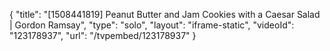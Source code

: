 {
    "title": "[1508441819] Peanut Butter and Jam Cookies with a Caesar Salad | Gordon Ramsay",
    "type": "solo",
    "layout": "iframe-static",
    "videoId": "123178937",
    "url": "\/tvpembed\/123178937"
}